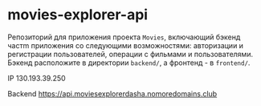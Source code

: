 # movies-explorer-api
Репозиторий для приложения проекта `Movies`, включающий бэкенд частm приложения со следующими возможностями: авторизации и регистрации пользователей, операции с фильмами и пользователями. Бэкенд расположите в директории `backend/`, а фронтенд - в `frontend/`.

IP 130.193.39.250

Backend https://api.moviesexplorerdasha.nomoredomains.club
